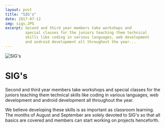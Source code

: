 ```yaml
---
layout: post
title: "SIG's"
date: 2017-07-12
img: sigs.JPG
excerpt: Second and third year members take workshops and
         special classes for the juniors teaching them technical
         skills like coding in various languages, web development
         and android development all throughout the year...
---
```

![SIG's]({{site.baseurl}}/images/sigs.JPG)

# SIG's
Second and third year members take workshops and
special classes for the juniors teaching them technical
skills like coding in various languages, web development
and android development all throughout the year.

We believe developing these skills is as important as classroom learning. The months of August and September are solely devoted to SIG's so that all basics are covered and members can start working on projects henceforth. 